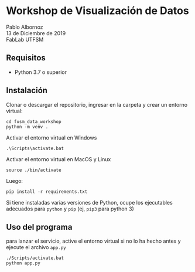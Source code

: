 # Workshop de Visualización de Datos

Pablo Albornoz  
13 de Diciembre de 2019  
FabLab UTFSM

## Requisitos

* Python 3.7 o superior

## Instalación

Clonar o descargar el repositorio, ingresar en la carpeta y crear un entorno virtual:

```
cd fusm_data_workshop
python -m venv .
```

Activar el entorno virtual en Windows 

```
.\Scripts\activate.bat
```

Activar el entorno virtual en MacOS y Linux

```
source ./bin/activate
```

Luego:

```
pip install -r requirements.txt
```

Si tiene instaladas varias versiones de Python, ocupe los ejecutables adecuados para `python` y `pip` (ej, `pip3` para python 3)

## Uso del programa

para lanzar el servicio, active el entorno virtual si no lo ha hecho antes y ejecute el archivo `app.py`

```
./Scripts/activate.bat
python app.py
``` 
